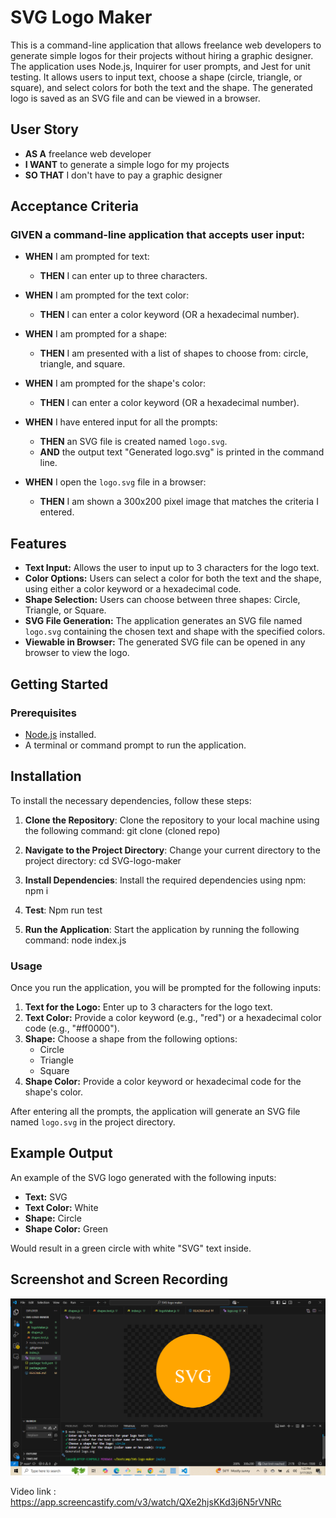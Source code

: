 # SVG Logo Maker

This is a command-line application that allows freelance web developers to generate simple logos for their projects without hiring a graphic designer. The application uses Node.js, Inquirer for user prompts, and Jest for unit testing. It allows users to input text, choose a shape (circle, triangle, or square), and select colors for both the text and the shape. The generated logo is saved as an SVG file and can be viewed in a browser.

## User Story

- **AS A** freelance web developer  
- **I WANT** to generate a simple logo for my projects  
- **SO THAT** I don't have to pay a graphic designer

## Acceptance Criteria

### GIVEN a command-line application that accepts user input:
- **WHEN** I am prompted for text:
  - **THEN** I can enter up to three characters.
  
- **WHEN** I am prompted for the text color:
  - **THEN** I can enter a color keyword (OR a hexadecimal number).
  
- **WHEN** I am prompted for a shape:
  - **THEN** I am presented with a list of shapes to choose from: circle, triangle, and square.
  
- **WHEN** I am prompted for the shape's color:
  - **THEN** I can enter a color keyword (OR a hexadecimal number).
  
- **WHEN** I have entered input for all the prompts:
  - **THEN** an SVG file is created named `logo.svg`.
  - **AND** the output text "Generated logo.svg" is printed in the command line.
  
- **WHEN** I open the `logo.svg` file in a browser:
  - **THEN** I am shown a 300x200 pixel image that matches the criteria I entered.

## Features

- **Text Input:** Allows the user to input up to 3 characters for the logo text.
- **Color Options:** Users can select a color for both the text and the shape, using either a color keyword or a hexadecimal code.
- **Shape Selection:** Users can choose between three shapes: Circle, Triangle, or Square.
- **SVG File Generation:** The application generates an SVG file named `logo.svg` containing the chosen text and shape with the specified colors.
- **Viewable in Browser:** The generated SVG file can be opened in any browser to view the logo.

## Getting Started

### Prerequisites

- [Node.js](https://nodejs.org/en/download/) installed.
- A terminal or command prompt to run the application.

## Installation
To install the necessary dependencies, follow these steps:

1. **Clone the Repository**: Clone the repository to your local machine using the following command:
    git clone (cloned repo)
   
2. **Navigate to the Project Directory**: Change your current directory to the project directory:
    cd SVG-logo-maker
    
3. **Install Dependencies**: Install the required dependencies using npm:
    npm i
   
5. **Test**: Npm run test   
    
6. **Run the Application**: Start the application by running the following command:
    node index.js

### Usage

Once you run the application, you will be prompted for the following inputs:

1. **Text for the Logo:** Enter up to 3 characters for the logo text.
2. **Text Color:** Provide a color keyword (e.g., "red") or a hexadecimal color code (e.g., "#ff0000").
3. **Shape:** Choose a shape from the following options:
    - Circle
    - Triangle
    - Square
4. **Shape Color:** Provide a color keyword or hexadecimal code for the shape's color.

After entering all the prompts, the application will generate an SVG file named `logo.svg` in the project directory.


## Example Output

An example of the SVG logo generated with the following inputs:

- **Text:** SVG
- **Text Color:** White
- **Shape:** Circle
- **Shape Color:** Green

Would result in a green circle with white "SVG" text inside.

## Screenshot and Screen Recording
![Image Alt](https://github.com/DippaFudd/SVG-logo-maker/blob/962429cc895870a53b5eec32418c9836be755e59/2025-03-17%20(2).png)

Video link :
https://app.screencastify.com/v3/watch/QXe2hjsKKd3j6N5rVNRc



